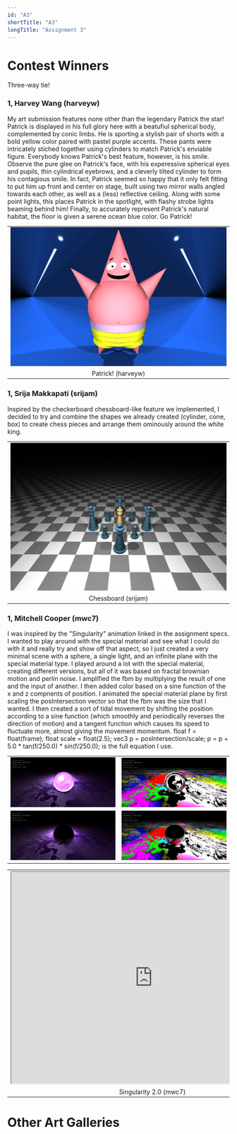```yaml
---
id: "A3"
shortTitle: "A3"
longTitle: "Assignment 3"
---
```


# Contest Winners

Three-way tie!

### 1, Harvey Wang (harveyw)

My art submission features none other than the legendary Patrick the star! Patrick is displayed in his full glory here with a beatufiul spherical body, complemented by conic limbs. He is sporting a stylish pair of shorts with a bold yellow color paired with pastel purple accents. These pants were intricately stiched together using cylinders to match Patrick's enviable figure. Everybody knows Patrick's best feature, however, is his smile. Observe the pure glee on Patrick's face, with his experessive spherical eyes and pupils, thin cylindrical eyebrows, and a cleverly tilted cylinder to form his contagious smile. In fact, Patrick seemed so happy that it only felt fitting to put him up front and center on stage, built using two mirror walls angled towards each other, as well as a (less) reflective ceiling. Along with some point lights, this places Patrick in the spotlight, with flashy strobe lights beaming behind him! Finally, to accurately represent Patrick's natural habitat, the floor is given a serene ocean blue color. Go Patrick!


|   |
|:-:|
| ![](./art/a3/art-harveyw.jpeg) |
| Patrick! (harveyw) |

### 1, Srija Makkapati (srijam)
Inspired by the checkerboard chessboard-like feature we implemented, I decided to try and combine the shapes we already created (cylinder, cone, box) to create chess pieces and arrange them ominously around the white king.


|   |
|:-:|
| ![](./art/a3/art-srijam.png) |
| Chessboard (srijam) |


### 1, Mitchell Cooper (mwc7)

I was inspired by the "Singularity" animation linked in the assignment specs. I wanted to play around with the special material and see what I could do with it and really try and show off that aspect, so I just created a very minimal scene with a sphere, a single light, and an infinite plane with the special material type. I played around a lot with the special material, creating different versions, but all of it was based on fractal brownian motion and perlin noise. I amplified the fbm by multiplying the result of one and the input of another. I then added color based on a sine function of the x and z compnents of position. I animated the special material plane by first scaling the posIntersection vector so that the fbm was the size that I wanted. I then created a sort of tidal movement by shifting the position according to a sine function (which smoothly and periodically reverses the direction of motion) and a tangent function which causes its speed to fluctuate more, almost giving the movement momentum. float f = float(frame); float scale = float(2.5); vec3 p = posIntersection/scale; p = p + 5.0 * tan(f/250.0) * sin(f/250.0); is the full equation I use.


|   |   |
|:-:|:-:|
| ![](./art/a3/art-mwc7-1.jpeg) | ![](./art/a3/art-mwc7-2.jpeg) | 
| ![](./art/a3/art-mwc7-3.jpeg) | ![](./art/a3/art-mwc7-4.jpeg) | 

|   |
|:-:|
| <iframe allow="autoplay" height="480" src="https://drive.google.com/file/d/1m1TfTawSWqmmp31GrNbScU7xppmGE0kR/preview" width="640"></iframe> |
| Singularity 2.0 (mwc7) |


# Other Art Galleries

<div><galleries></galleries></div>
